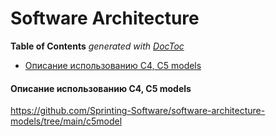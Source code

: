# Software Architecture

**Table of Contents** _generated with_ [_DocToc_](https://github.com/thlorenz/doctoc)

* [Описание использованию С4, C5 models](./#Описание-использованию-С4-c5-models)

#### Описание использованию С4, C5 models

https://github.com/Sprinting-Software/software-architecture-models/tree/main/c5model
